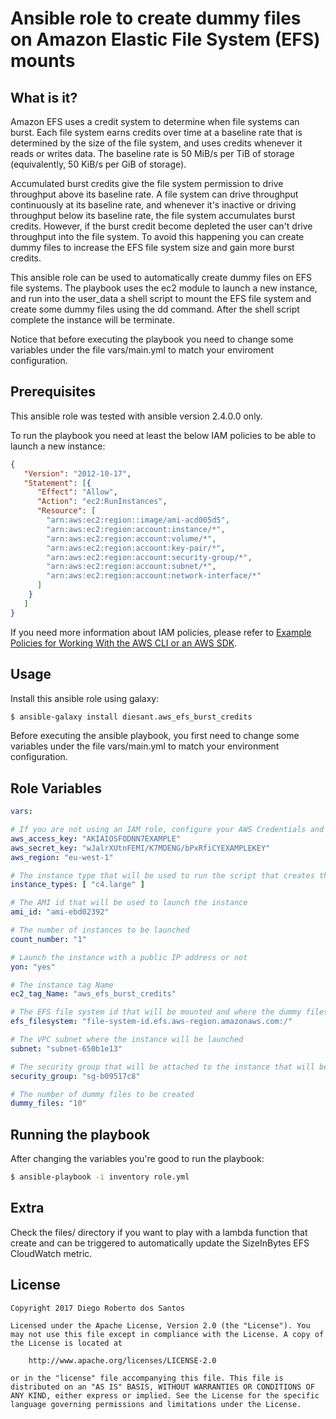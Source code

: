 # Ansible role to create dummy files on Amazon Elastic File System (EFS) mounts

## What is it?

Amazon EFS uses a credit system to determine when file systems can burst. Each file system earns credits over time at a baseline rate that is determined by the size of the file system, and uses credits whenever it reads or writes data. The baseline rate is 50 MiB/s per TiB of storage (equivalently, 50 KiB/s per GiB of storage).

Accumulated burst credits give the file system permission to drive throughput above its baseline rate. A file system can drive throughput continuously at its baseline rate, and whenever it's inactive or driving throughput below its baseline rate, the file system accumulates burst credits. However, if the burst credit become depleted the user can't drive throughput into the file system. To avoid this happening you can create dummy files to increase the EFS file system size and gain more burst credits.

This ansible role can be used to automatically create dummy files on EFS file systems. The playbook uses the ec2 module to launch a new instance, and run into the user_data a shell script to mount the EFS file system and create some dummy files using the dd command. After the shell script complete the instance will be terminate.

Notice that before executing the playbook you need to change some variables under the file vars/main.yml to match your enviroment configuration.

## Prerequisites

This ansible role was tested with ansible version 2.4.0.0 only.

To run the playbook you need at least the below IAM policies to be able to launch a new instance:

```json
{
   "Version": "2012-10-17",
   "Statement": [{
      "Effect": "Allow",
      "Action": "ec2:RunInstances",
      "Resource": [
        "arn:aws:ec2:region::image/ami-acd005d5",
        "arn:aws:ec2:region:account:instance/*",
        "arn:aws:ec2:region:account:volume/*",
        "arn:aws:ec2:region:account:key-pair/*",
        "arn:aws:ec2:region:account:security-group/*",
        "arn:aws:ec2:region:account:subnet/*",
        "arn:aws:ec2:region:account:network-interface/*"
      ]
    }
   ]
}
```

If you need more information about IAM policies, please refer to [Example Policies for Working With the AWS CLI or an AWS SDK](http://docs.aws.amazon.com/AWSEC2/latest/UserGuide/ExamplePolicies_EC2.html#iam-example-runinstances).

## Usage

Install this ansible role using galaxy:

```sh
$ ansible-galaxy install diesant.aws_efs_burst_credits
```
    
Before executing the ansible playbook, you first need to change some variables under the file vars/main.yml to match your environment configuration.

## Role Variables

```yaml
vars:

# If you are not using an IAM role, configure your AWS Credentials and the Region
aws_access_key: "AKIAIOSFODNN7EXAMPLE"
aws_secret_key: "wJalrXUtnFEMI/K7MDENG/bPxRfiCYEXAMPLEKEY"
aws_region: "eu-west-1"

# The instance type that will be used to run the script that creates the dummy files
instance_types: [ "c4.large" ]

# The AMI id that will be used to launch the instance
ami_id: "ami-ebd02392"

# The number of instances to be launched
count_number: "1"

# Launch the instance with a public IP address or not
yon: "yes"

# The instance tag Name
ec2_tag_Name: "aws_efs_burst_credits"

# The EFS file system id that will be mounted and where the dummy files will be created
efs_filesystem: "file-system-id.efs.aws-region.amazonaws.com:/"

# The VPC subnet where the instance will be launched
subnet: "subnet-650b1e13"

# The security group that will be attached to the instance that will be launched
security_group: "sg-b09517c8"

# The number of dummy files to be created
dummy_files: "10"

```

## Running the playbook

After changing the variables you're good to run the playbook:

```sh
$ ansible-playbook -i inventory role.yml
```

## Extra

Check the files/ directory if you want to play with a lambda function that create and can be triggered to automatically update the SizeInBytes EFS CloudWatch metric.

## License

```text
Copyright 2017 Diego Roberto dos Santos

Licensed under the Apache License, Version 2.0 (the "License"). You
may not use this file except in compliance with the License. A copy of
the License is located at

    http://www.apache.org/licenses/LICENSE-2.0

or in the "license" file accompanying this file. This file is
distributed on an "AS IS" BASIS, WITHOUT WARRANTIES OR CONDITIONS OF
ANY KIND, either express or implied. See the License for the specific
language governing permissions and limitations under the License.
```